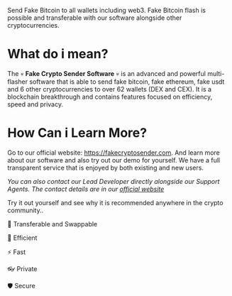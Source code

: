 Send Fake Bitcoin to all wallets including web3. Fake Bitcoin flash is possible and transferable with our software alongside other cryptocurrencies.

# What do i mean?

The 💀 **Fake Crypto Sender Software** 💀 is an advanced and powerful multi-flasher software that is able to send fake bitcoin, fake ethereum, fake usdt and 6 other cryptocurrencies to over 62 wallets (DEX and CEX). It is a blockchain breakthrough and contains features focused on efficiency, speed and privacy. 

# How Can i Learn More?

Go to our official website: https://fakecryptosender.com. And learn more about our software and also try out our demo for yourself. We have a full transparent service that is enjoyed by both existing and new users.

*You can also contact our Lead Developer directly alongside our Support Agents. The contact details are in our [official website](https://fakecryptosender.com)*

Try it out yourself and see why it is recommended anywhere in the crypto community..

💎 Transferable and Swappable

🏹 Efficient

⚡ Fast

👓 Private

🛡 Secure
